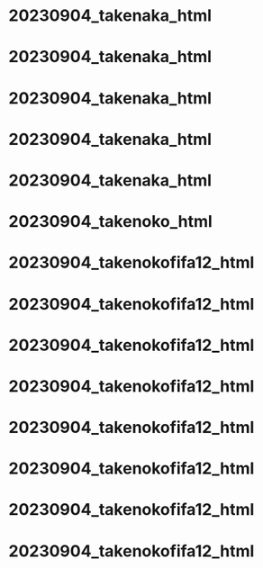 # 20230904_takenaka_html
# 20230904_takenaka_html
# 20230904_takenaka_html
# 20230904_takenaka_html
# 20230904_takenaka_html
# 20230904_takenoko_html
# 20230904_takenokofifa12_html
# 20230904_takenokofifa12_html
# 20230904_takenokofifa12_html
# 20230904_takenokofifa12_html
# 20230904_takenokofifa12_html
# 20230904_takenokofifa12_html
# 20230904_takenokofifa12_html
# 20230904_takenokofifa12_html
